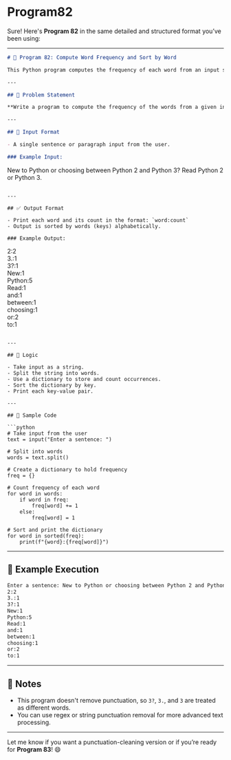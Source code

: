 # Program82
Sure! Here's **Program 82** in the same detailed and structured format you’ve been using:

---

```markdown
# 📘 Program 82: Compute Word Frequency and Sort by Word

This Python program computes the frequency of each word from an input sentence and displays the result in alphanumerical order of the words.

---

## 📌 Problem Statement

**Write a program to compute the frequency of the words from a given input. The output should be sorted alphanumerically by the word (key).**

---

## 🧾 Input Format

- A single sentence or paragraph input from the user.

### Example Input:
```

New to Python or choosing between Python 2 and Python 3? Read Python 2 or Python 3.

```

---

## ✅ Output Format

- Print each word and its count in the format: `word:count`
- Output is sorted by words (keys) alphabetically.

### Example Output:
```

2:2  
3.:1  
3?:1  
New:1  
Python:5  
Read:1  
and:1  
between:1  
choosing:1  
or:2  
to:1  

```

---

## 🧠 Logic

- Take input as a string.
- Split the string into words.
- Use a dictionary to store and count occurrences.
- Sort the dictionary by key.
- Print each key-value pair.

---

## 🧪 Sample Code

```python
# Take input from the user
text = input("Enter a sentence: ")

# Split into words
words = text.split()

# Create a dictionary to hold frequency
freq = {}

# Count frequency of each word
for word in words:
    if word in freq:
        freq[word] += 1
    else:
        freq[word] = 1

# Sort and print the dictionary
for word in sorted(freq):
    print(f"{word}:{freq[word]}")
```

---

## 🎯 Example Execution

```bash
Enter a sentence: New to Python or choosing between Python 2 and Python 3? Read Python 2 or Python 3.
2:2  
3.:1  
3?:1  
New:1  
Python:5  
Read:1  
and:1  
between:1  
choosing:1  
or:2  
to:1  
```

---

## 🧠 Notes

- This program doesn't remove punctuation, so `3?`, `3.`, and `3` are treated as different words.
- You can use regex or string punctuation removal for more advanced text processing.

---

Let me know if you want a punctuation-cleaning version or if you’re ready for **Program 83**! 😄

```
